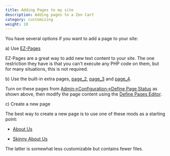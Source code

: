 ```yaml
---
title: Adding Pages to my site 
description: Adding pages to a Zen Cart 
category: customizing 
weight: 10
---
```


You have several options if you want to add a page to your site: 

a) Use [EZ-Pages](/user/ezpages/what_are_ezpages)

EZ-Pages are a great way to add new text content to your site. 
The one restriction they have is that you can't execute any PHP code on them,
but for many situations, this is not required.

b) Use the built-in extra pages, [page_2](/user/admin_pages/configuration/configuration_definepagestatus/#define_page_2), [page_3](/user/admin_pages/configuration/configuration_definepagestatus/#define_page_3) and [page_4](/user/admin_pages/configuration/configuration_definepagestatus/#define_page_4).

Turn on these pages from [Admin->Configuration->Define Page Status](/user/admin_pages/configuration/configuration_definepagestatus/) as shown above, then modify the page content using the [Define Pages Editor](/user/admin_pages/tools/define_pages/). 

c) Create a new page

The best way to create a new page is to use one of these mods as a starting point: 

- [About Us](https://www.zen-cart.com/downloads.php?do=file&id=86) 

- [Skinny About Us](https://www.zen-cart.com/downloads.php?do=file&id=2198) 

The latter is somewhat less customizable but contains fewer files. 


